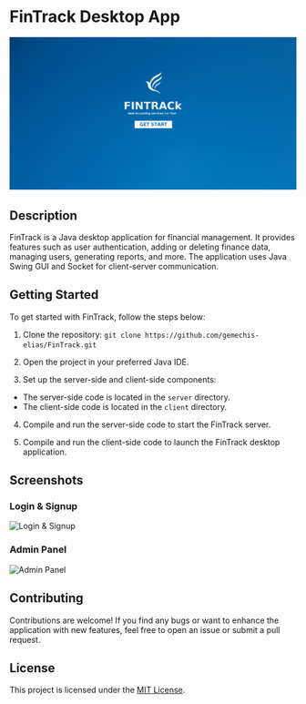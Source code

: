 # FinTrack Desktop App

![FinTrack](Screenshot%20from%202023-06-14%2022-33-38.png)

## Description
FinTrack is a Java desktop application for financial management. It provides features such as user authentication, adding or deleting finance data, managing users, generating reports, and more. The application uses Java Swing GUI and Socket for client-server communication. 

## Getting Started
To get started with FinTrack, follow the steps below:

1. Clone the repository:
```git clone https://github.com/gemechis-elias/FinTrack.git```
2. Open the project in your preferred Java IDE.

3. Set up the server-side and client-side components:
- The server-side code is located in the `server` directory.
- The client-side code is located in the `client` directory.

4. Compile and run the server-side code to start the FinTrack server.

5. Compile and run the client-side code to launch the FinTrack desktop application.

## Screenshots
### Login & Signup
![Login & Signup](Screenshot%20from%202023-06-14%2022-33-52.png)

### Admin Panel
![Admin Panel](Screenshot%20from%202023-06-14%2022-35-34.png)

## Contributing
Contributions are welcome! If you find any bugs or want to enhance the application with new features, feel free to open an issue or submit a pull request.

## License
This project is licensed under the [MIT License](LICENSE).
